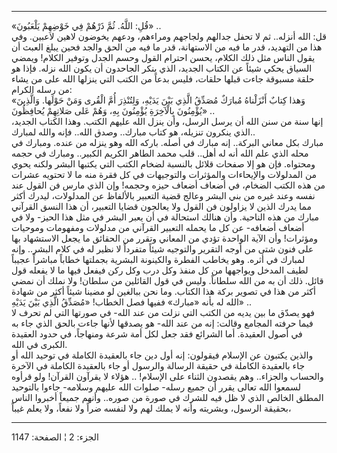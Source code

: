 ------------------------------------------------------------------------

«قُلِ: اللَّهُ. ثُمَّ ذَرْهُمْ فِي خَوْضِهِمْ يَلْعَبُونَ» ..  
قل: الله أنزله.. ثم لا تحفل جدالهم ولجاجهم ومراءهم، ودعهم يخوضون لاهين
لاعبين. وفي هذا من التهديد، قدر ما فيه من الاستهانة، قدر ما فيه من الحق
والجد فحين يبلغ العبث أن يقول الناس مثل ذلك الكلام، يحسن احترام القول
وحسم الجدل وتوفير الكلام! ويمضي السياق يحكي شيئاً عن الكتاب الجديد، الذي
ينكر الجاحدون أن يكون الله نزله. فإذا هو حلقة مسبوقة جاءت قبلها حلقات،
فليس بدعاً من الكتب التي ينزلها الله على من يشاء من رسله الكرام:  
«وَهذا كِتابٌ أَنْزَلْناهُ مُبارَكٌ مُصَدِّقُ الَّذِي بَيْنَ يَدَيْهِ، وَلِتُنْذِرَ أُمَّ الْقُرى وَمَنْ حَوْلَها.
وَالَّذِينَ يُؤْمِنُونَ بِالْآخِرَةِ يُؤْمِنُونَ بِهِ، وَهُمْ عَلى صَلاتِهِمْ يُحافِظُونَ» ..  
إنها سنة من سنن الله أن يرسل الرسل، وأن ينزل الله عليهم الكتب. وهذا
الكتاب الجديد، الذي ينكرون تنزيله، هو كتاب مبارك.. وصدق الله.. فإنه
والله لمبارك..  
مبارك بكل معاني البركة.. إنه مبارك في أصله. باركه الله وهو ينزله من
عنده. ومبارك في محله الذي علم الله أنه له أهل.. قلب محمد الطاهر الكريم
الكبير.. ومبارك في حجمه ومحتواه. فإن هو إلا صفحات قلائل بالنسبة لضخام
الكتب التي يكتبها البشر ولكنه يحوي من المدلولات والإيحاءات والمؤثرات
والتوجيهات في كل فقرة منه ما لا تحتويه عشرات من هذه الكتب الضخام، في
أضعاف أضعاف حيزه وحجمه! وإن الذي مارس فن القول عند نفسه وعند غيره من بني
البشر وعالج قضية التعبير بالألفاظ عن المدلولات، ليدرك أكثر مما يدرك
الذين لا يزاولون فن القول ولا يعالجون قضايا التعبير، أن هذا النسق
القرآني مبارك من هذه الناحية. وأن هنالك استحالة في أن يعبر البشر في مثل
هذا الحيز- ولا في أضعاف أضعافه- عن كل ما يحمله التعبير القرآني من
مدلولات ومفهومات وموحيات ومؤثرات! وأن الآية الواحدة تؤدي من المعاني
وتقرر من الحقائق ما يجعل الاستشهاد بها على فنون شتى من أوجه التقرير
والتوجيه شيئاً متفرداً لا نظير له في كلام البشر.. وإنه لمبارك في أثره. وهو
يخاطب الفطرة والكينونة البشرية بجملتها خطاباً مباشراً عجيباً لطيف المدخل
ويواجهها من كل منفذ وكل درب وكل ركن فيفعل فيها ما لا يفعله قول قائل. ذلك
أن به من الله سلطاناً. وليس في قول القائلين من سلطان! ولا نملك أن نمضي
أكثر من هذا في تصوير بركة هذا الكتاب. وما نحن ببالغين لو مضينا شيئاً أكثر
من شهادة الله له بأنه «مبارك» ففيها فصل الخطاب! «مُصَدِّقُ الَّذِي بَيْنَ يَدَيْهِ»
..  
فهو يصدّق ما بين يديه من الكتب التي نزلت من عند الله- في صورتها التي لم
تحرف لا فيما حرفته المجامع وقالت: إنه من عند الله- هو يصدقها لأنها جاءت
بالحق الذي جاء به في أصول العقيدة. أما الشرائع فقد جعل لكل أمة شرعة
ومنهاجاً، في حدود العقيدة الكبرى في الله.  
والذين يكتبون عن الإسلام فيقولون: إنه أول دين جاء بالعقيدة الكاملة في
توحيد الله أو جاء بالعقيدة الكاملة في حقيقة الرسالة والرسول أو جاء
بالعقيدة الكاملة في الآخرة والحساب والجزاء.. وهم يقصدون الثناء على
الإسلام! .. هؤلاء لا يقرآون القرآن! ولو قرأوه لسمعوا الله تعالى يقرر أن
جميع رسله- صلوات الله عليهم وسلامه- جاءوا بالتوحيد المطلق الخالص الذي لا
ظل فيه للشرك في صورة من صوره.. وأنهم جميعاً أخبروا الناس بحقيقة الرسول،
وبشريته وأنه لا يملك لهم ولا لنفسه ضراً ولا نفعاً، ولا يعلم غيباً،

------------------------------------------------------------------------

الجزء: 2 ¦ الصفحة: 1147
